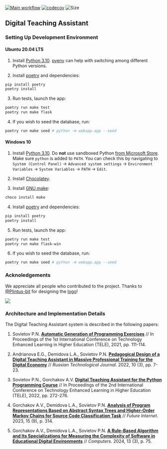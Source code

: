[![Main workflow](https://github.com/kispython-ru/dta/actions/workflows/workflow.yml/badge.svg?branch=main)](https://github.com/kispython-ru/dta/actions/workflows/workflow.yml) [![codecov](https://codecov.io/gh/kispython-ru/dta/branch/main/graph/badge.svg)](https://codecov.io/gh/kispython-ru/dta) ![Size](https://img.shields.io/github/repo-size/kispython-ru/dta.svg)

## Digital Teaching Assistant

### Setting Up Development Environment

#### Ubuntu 20.04 LTS

1. Install [Python 3.10](https://docs.python.org/3/whatsnew/3.10.html). [pyenv](https://github.com/pyenv/pyenv) can help with switching among different Python versions.

2. Install [poetry](https://github.com/python-poetry/poetry) and dependencies:
```bash
pip install poetry
poetry install
```

3. Run tests, launch the app:
```bash
poetry run make test
poetry run make flask
```

4. If you wish to seed the database, run:
```bash
poetry run make seed # python -m webapp.app --seed
```

#### Windows 10

1. Install [Python 3.10](https://docs.python.org/3/whatsnew/3.10.html). Do **not** use sandboxed Python [from Microsoft Store](https://github.com/python-poetry/poetry/issues/5331). Make sure `python` is added to `PATH`. You can check this by navigating to `System (Control Panel)` -> `Advanced system settings` -> `Environment Variables` -> `System Variables` -> `PATH` -> `Edit`.

2. Install [Chocolatey](https://chocolatey.org/install).

3. Install [GNU make](https://community.chocolatey.org/packages/make):
```bash
choco install make
```

4. Install [poetry](https://github.com/python-poetry/poetry) and dependencies:
```bash
pip install poetry
poetry install
```

5. Run tests, launch the app:
```bash
poetry run make test
poetry run make flask-win
```

6. If you wish to seed the database, run:
```bash
poetry run make seed # python -m webapp.app --seed
```

### Acknoledgements

We appreciate all people who contributed to the project. Thanks to [@Plintus-bit](https://github.com/Plintus-bit) for designing the [logo](https://github.com/kispython-ru/dta#readme)!

<a href="https://github.com/kispython-ru/dta/graphs/contributors">
  <img src="https://contrib.rocks/image?repo=kispython-ru/dta" />
</a>

### Architecture and Implementation Details

The Digital Teaching Assistant system is described in the following papers:

1. Sovietov P.N. [**Automatic Generation of Programming Exercises**](https://arxiv.org/abs/2205.11304) // In Proceedings of the 1st International Conference on Technology Enhanced Learning in Higher Education (TELE), 2021, pp. 111-114.

2. Andrianova E.G., Demidova L.A., Sovietov P.N. [**Pedagogical Design of a Digital Teaching Assistant in Massive Professional Training for the Digital Economy**](https://www.rtj-mirea.ru/jour/article/view/518/355) // *Russian Technological Journal*. 2022, 10 (3), pp. 7-23.

3. Sovietov P.N., Gorchakov A.V. [**Digital Teaching Assistant for the Python Programming Course**](https://ieeexplore.ieee.org/document/9801060) // In Proceedings of the 2nd International Conference on Technology Enhanced Learning in Higher Education (TELE), 2022, pp. 272-276.

4. Gorchakov A.V., Demidova L.A., Sovietov P.N. [**Analysis of Program Representations Based on Abstract Syntax Trees and Higher-Order Markov Chains for Source Code Classification Task**](https://www.mdpi.com/1999-5903/15/9/314) // *Future Internet*. 2023, 15 (9), p. 314.

5. Gorchakov A.V., Demidova L.A., Sovietov P.N. [**A Rule-Based Algorithm and Its Specializations for Measuring the Complexity of Software in Educational Digital Environments**](https://www.mdpi.com/2073-431X/13/3/75) // *Computers*. 2024, 13 (3), p. 75.

